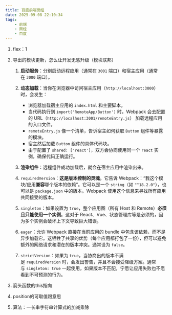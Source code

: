 ```yaml
---
title: 百度前端面经
date: 2025-09-08 22:10:34
tags: 
    - 前端
    - 面经
    - 百度
---
```

1.  flex：1

2.  导出的模块更新，怎么让开发无感升级（模块联邦）

    1.  **启动服务**：分别启动远程应用（通常在 `3001` 端口）和宿主应用（通常在 `3000` 端口）。
    2.  **动态加载**：当你在浏览器中访问宿主应用（`http://localhost:3000`）时，会发生：

        *   浏览器加载宿主应用的 `index.html` 和主要脚本。
        *   当代码执行到 `import('RemoteApp/Button')` 时，Webpack 会去配置的 URL（`http://localhost:3001/remoteEntry.js`） 加载远程应用的入口文件。
        *   `remoteEntry.js` 像一个清单，告诉宿主如何获取 `Button` 组件等暴露的模块。
        *   宿主然后加载 `Button` 组件的具体代码块。
        *   由于配置了 `shared: ['react']`，双方会协商使用同一个 `react` 实例，确保代码正确运行。
    3.  **渲染组件**：远程组件成功加载后，就会在宿主应用中渲染出来。
    4.  `requiredVersion`：**这是版本控制的灵魂**。它告诉 Webpack：“我这个模块/应用**兼容**哪个版本的依赖”。它可以是一个 `string`（如 `"^18.2.0"`），也可以是 `package.json` 中的版本。Webpack 使用这个信息来寻找所有应用共同接受的版本。
    5.  `singleton`：如果设置为 `true`，整个应用图（所有 Host 和 Remote）**必须且只能使用一个实例**。这对于 React、Vue、状态管理库等是必须的，因为多个实例会破坏上下文导致巨大错误。
    6.  `eager`：允许 Webpack 直接在当前应用的 bundle 中包含该依赖，而不是异步加载它。这牺牲了共享的优势（每个应用都打包了一份），但可以避免额外的网络请求和潜在的版本冲突。通常设为 `false`。
    7.  `strictVersion`：如果为 `true`，当协商出的版本不满足 `requiredVersion` 时，会发出警告，并且不会接受降级方案。通常与 `singleton: true` 一起使用，如果版本不匹配，宁愿让应用失败也不愿看到不可预测的行为。

3.  箭头函数的this指向

4.  position的可取值跟意思

5.  算法：一长串字符串计算式的加减乘除
